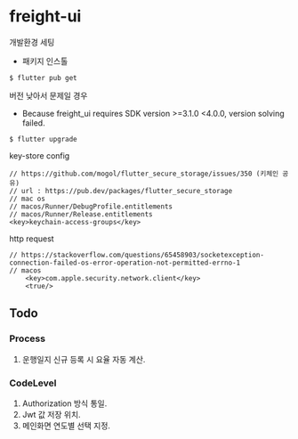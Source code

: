 # freight-ui

개발환경 세팅
- 패키지 인스톨
```
$ flutter pub get
```

버전 낮아서 문제일 경우
- Because freight_ui requires SDK version >=3.1.0 <4.0.0, version solving failed.
```
$ flutter upgrade
```

key-store config
```
// https://github.com/mogol/flutter_secure_storage/issues/350 (키체인 공유)
// url : https://pub.dev/packages/flutter_secure_storage
// mac os
// macos/Runner/DebugProfile.entitlements
// macos/Runner/Release.entitlements
<key>keychain-access-groups</key>
```

http request
```
// https://stackoverflow.com/questions/65458903/socketexception-connection-failed-os-error-operation-not-permitted-errno-1
// macos
	<key>com.apple.security.network.client</key>
    <true/>
```
 
## Todo
### Process
1. 운행일지 신규 등록 시 요율 자동 계산.

### CodeLevel
1. Authorization 방식 통일.
2. Jwt 값 저장 위치.
3. 메인화면 연도별 선택 지정.
